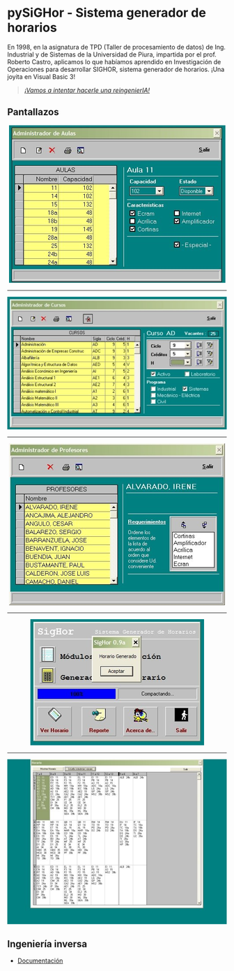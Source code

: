 # pySiGHor - Sistema generador de horarios

En 1998, en la asignatura de TPD (Taller de procesamiento de datos) de Ing. Industrial y de Sistemas de la Universidad de Piura, impartida por el prof. Roberto Castro, aplicamos lo que habíamos aprendido en Investigación de Operaciones para desarrollar SIGHOR, sistema generador de horarios. ¡Una joyita en Visual Basic 3!

> *[¡Vamos a intentar hacerle una reingenierIA!](/RUP/)*

## Pantallazos

<div align=center>

![](/images/F8zDugwX0AArV7H.jpeg)

---

![](/images/F8zDzlZXQAAe-o8.jpeg)

---

![](/images/F8zDw0CWEAADw8U.jpeg)

---

![](/images/F8zD4afXAAIsnGn.jpeg)

---

![](/images/F8zD2blXAAArega.jpeg)

</div>

## Ingeniería inversa

- [Documentación](/reverseEngineering.md)